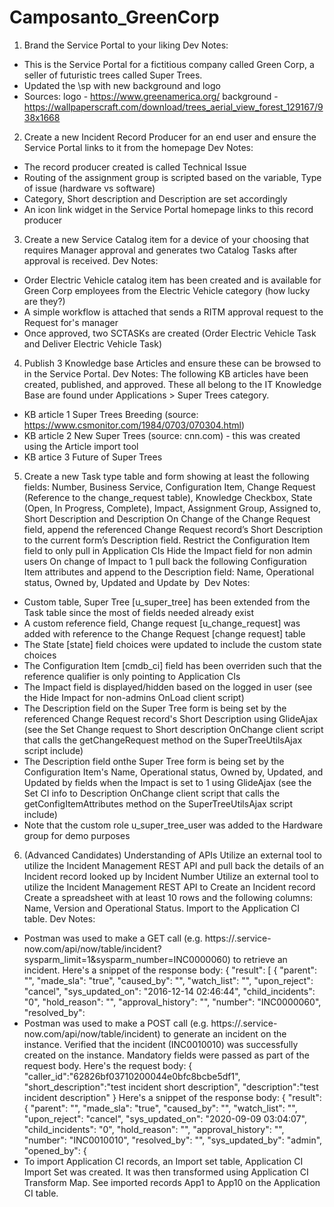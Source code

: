 # Camposanto_GreenCorp

1) Brand the Service Portal to your liking
Dev Notes:
- This is the Service Portal for a fictitious company called Green Corp, a seller of futuristic trees called Super Trees.
- Updated the \sp with new background and logo
- Sources: 
  logo - https://www.greenamerica.org/
  background - https://wallpaperscraft.com/download/trees_aerial_view_forest_129167/938x1668
  
2) Create a new Incident Record Producer for an end user and ensure the Service Portal links to it from the homepage
Dev Notes:
- The record producer created is called Technical Issue
- Routing of the assignment group is scripted based on the variable, Type of issue (hardware vs software)
- Category, Short description and Description are set accordingly
- An icon link widget in the Service Portal homepage links to this record producer

3) Create a new Service Catalog item for a device of your choosing that requires Manager approval and generates two Catalog Tasks after approval is received. 
Dev Notes:
- Order Electric Vehicle catalog item has been created and is available for Green Corp employees from the Electric Vehicle category (how lucky are they?)
- A simple workflow is attached that sends a RITM approval request to the Request for's manager
- Once approved, two SCTASKs are created (Order Electric Vehicle Task and Deliver Electric Vehicle Task)

4) Publish 3 Knowledge base Articles and ensure these can be browsed to in the Service Portal. 
Dev Notes:
The following KB articles have been created, published, and approved. These all belong to the IT Knowledge Base are found under Applications > Super Trees category.
- KB article 1 Super Trees Breeding (source: https://www.csmonitor.com/1984/0703/070304.html) 
- KB article 2 New Super Trees (source: cnn.com) - this was created using the Article import tool
- KB artice 3 Future of Super Trees

5) Create a new Task type table and form showing at least the following fields: Number, Business Service, Configuration Item, Change Request (Reference to the change_request table), Knowledge Checkbox, State (Open, In Progress, Complete), Impact, Assignment Group, Assigned to, Short Description and Description
On Change of the Change Request field, append the referenced Change Request record’s Short Description to the current form’s Description field.
Restrict the Configuration Item field to only pull in Application CIs
Hide the Impact field for non admin users
On change of Impact to 1 pull back the following Configuration Item attributes and append to the Description field: Name, Operational status, Owned by, Updated and Update by 
Dev Notes:
- Custom table, Super Tree [u_super_tree] has been extended from the Task table since the most of fields needed already exist
- A custom reference field, Change request [u_change_request] was added with reference to the Change Request [change request] table
- The State [state] field choices were updated to include the custom state choices
- The Configuration Item [cmdb_ci] field has been overriden such that the reference qualifier is only pointing to Application CIs
- The Impact field is displayed/hidden based on the logged in user (see the Hide Impact for non-admins OnLoad client script)
- The Description field on the Super Tree form is being set by the referenced Change Request record's Short Description using GlideAjax (see the Set Change request to Short description OnChange client script that calls the getChangeRequest method on the SuperTreeUtilsAjax script include)
- The Description field onthe Super Tree form is being set by the Configuration Item's Name, Operational status, Owned by, Updated, and Updated by fields when the Impact is set to 1 using GlideAjax (see the Set CI info to Description OnChange client script that calls the getConfigItemAttributes method on the SuperTreeUtilsAjax script include)
- Note that the custom role u_super_tree_user was added to the Hardware group for demo purposes

6) (Advanced Candidates) Understanding of APIs
Utilize an external tool to utilize the Incident Management REST API and pull back the details of an Incident record looked up by Incident Number
Utilize an external tool to utilize the Incident Management REST API to Create an Incident record
Create a spreadsheet with at least 10 rows and the following columns: Name, Version and Operational Status. Import to the Application CI table.
Dev Notes:
- Postman was used to make a GET call (e.g. https://<instance>.service-now.com/api/now/table/incident?sysparm_limit=1&sysparm_number=INC0000060) to retrieve an incident. Here's a snippet of the response body:
  {
    "result": [
        {
            "parent": "",
            "made_sla": "true",
            "caused_by": "",
            "watch_list": "",
            "upon_reject": "cancel",
            "sys_updated_on": "2016-12-14 02:46:44",
            "child_incidents": "0",
            "hold_reason": "",
            "approval_history": "",
            "number": "INC0000060",
            "resolved_by":
- Postman was used to make a POST call (e.g. https://<instance>.service-now.com/api/now/table/incident) to generate an incident on the instance. Verified that the incident (INC0010010) was successfully created on the instance. Mandatory fields were passed as part of the request body. Here's the request body:
  {
    "caller_id":"62826bf03710200044e0bfc8bcbe5df1",
    "short_description":"test incident short description",
    "description":"test incident description"
}
  Here's a snippet of the response body:
  {
    "result": {
        "parent": "",
        "made_sla": "true",
        "caused_by": "",
        "watch_list": "",
        "upon_reject": "cancel",
        "sys_updated_on": "2020-09-09 03:04:07",
        "child_incidents": "0",
        "hold_reason": "",
        "approval_history": "",
        "number": "INC0010010",
        "resolved_by": "",
        "sys_updated_by": "admin",
        "opened_by": {
- To import Application CI records, an Import set table, Application CI Import Set was created. It was then transformed using Application CI Transform Map. See imported records App1 to App10 on the Application CI table.
